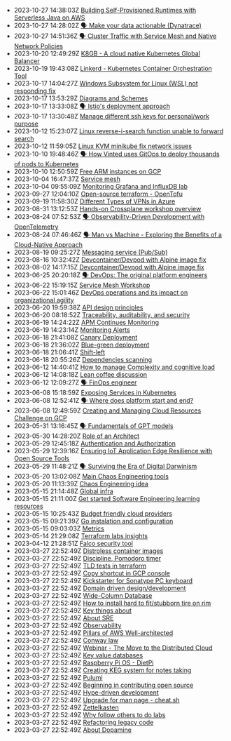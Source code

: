 * 2023-10-27 14:38:03Z [Building Self-Provisioned Runtimes with Serverless Java on AWS](../20230324163594)
* 2023-10-27 14:28:02Z [🗣️ Make your data actionable (Dynatrace)](../20230324163593)
* 2023-10-27 14:51:36Z [🗣️ Cluster Traffic with Service Mesh and Native Network Policies](../20230324163597)
* 2023-10-20 12:49:29Z [K8GB - A cloud native Kubernetes Global Balancer](../20230324163592)
* 2023-10-19 19:43:08Z [Linkerd - Kubernetes Container Orchestration Tool](../20230324163591)
* 2023-10-17 14:04:27Z [Windows Subsystem for Linux (WSL) not responding fix](../20230324163567)
* 2023-10-17 13:53:29Z [Diagrams and Schemes](../20230221085024)
* 2023-10-17 13:33:08Z [🗣️ Istio's deployment approach](../20230324163582)
* 2023-10-17 13:30:48Z [Manage different ssh keys for personal/work purpose](../20230324163590)
* 2023-10-12 15:23:07Z [Linux reverse-i-search function unable to forward search](../20220727085343)
* 2023-10-12 11:59:05Z [Linux KVM minikube fix network issues](../20230324163589)
* 2023-10-10 19:48:46Z [🗣️ How Vinted uses GitOps to deploy thousands of pods to Kubernetes](../20230324163588)
* 2023-10-10 12:50:59Z [Free ARM instances on GCP](../20230324163587)
* 2023-10-04 16:47:37Z [Service mesh](../20220626113629)
* 2023-10-04 09:55:09Z [Monitoring Grafana and InfluxDB lab](../20230324163586)
* 2023-09-27 12:04:10Z [Open-source terraform - OpenTofu](../20230324163585)
* 2023-09-19 11:58:30Z [Different Types of VPNs in Azure](../20230324163583)
* 2023-08-31 13:12:53Z [Hands-on Crossplane workshop overview](../20230324163581)
* 2023-08-24 07:52:53Z [🗣️ Observability-Driven Development with OpenTelemetry](../20230324163571)
* 2023-08-24 07:46:46Z [🗣️ Man vs Machine - Exploring the Benefits of a Cloud-Native Approach](../20230324163570)
* 2023-08-19 09:25:27Z [Messaging service (Pub/Sub)](../20230324163569)
* 2023-08-16 10:32:42Z [Devcontainer/Devpod with Alpine image fix](../20230324163568)
* 2023-08-02 14:17:15Z [Devcontainer/Devpod with Alpine image fix](../20230324163566)
* 2023-06-25 20:20:18Z [🗣️ DevOps: The original platform engineers](../20230324163565)
* 2023-06-22 15:19:15Z [Service Mesh Workshop](../20230324163564)
* 2023-06-22 15:01:46Z [DevOps operations and its impact on organizational agility](../20230324163563)
* 2023-06-20 19:59:38Z [API design principles](../20230324163559)
* 2023-06-20 08:18:52Z [Traceability, auditability, and security](../20230324163553)
* 2023-06-19 14:24:22Z [APM Continues Monitoring](../20230324163556)
* 2023-06-19 14:23:14Z [Monitoring Alerts](../20230324163557)
* 2023-06-18 21:41:08Z [Canary Deployment](../20230324163555)
* 2023-06-18 21:36:02Z [Blue-green deployment](../20230324163554)
* 2023-06-18 21:06:41Z [Shift-left](../20230324163552)
* 2023-06-18 20:55:26Z [Dependencies scanning](../20220213072247)
* 2023-06-12 14:40:41Z [How to manage Complexity and cognitive load](../20230324163551)
* 2023-06-12 14:08:18Z [Lean coffee discussion](../20230324163550)
* 2023-06-12 12:09:27Z [🗣️ FinOps engineer](../20230324163549)
* 2023-06-08 15:18:59Z [Exposing Services in Kubernetes](../20230324163546)
* 2023-06-08 12:52:41Z [🗣️ Where does platform start and end? ](../20230324163544)
* 2023-06-08 12:49:59Z [Creating and Managing Cloud Resources Challenge on GCP](../20230324163543)
* 2023-05-31 13:16:45Z [🗣️ Fundamentals of GPT models](../20230324163542)
* 2023-05-30 14:28:20Z [Role of an Architect](../20230324163540)
* 2023-05-29 12:45:18Z [Authentication and Authorization](../20230324163539)
* 2023-05-29 12:39:16Z [Ensuring IoT Application Edge Resilience with Open Source Tools](../20230324163538)
* 2023-05-29 11:48:21Z [🗣️ Surviving the Era of Digital Darwinism](../20230324163534)
* 2023-05-20 13:02:08Z [Main Chaos Engineering tools](../20230324163530)
* 2023-05-20 11:13:39Z [Chaos Engineering idea](../2022053012365)
* 2023-05-15 21:14:48Z [Global infra](../20230324163529)
* 2023-05-15 21:11:00Z [Get started Software Engineering learning resources](../20221107092258)
* 2023-05-15 10:25:43Z [Budget friendly cloud providers](../20220414064559)
* 2023-05-15 09:21:39Z [Go instalation and configuration](../20230324163528)
* 2023-05-15 09:03:03Z [Metrics](../20221024104)
* 2023-05-14 21:29:08Z [Terraform labs insights](../20230324163527)
* 2023-04-12 21:28:51Z [Falco security tool](../20230324163526)
* 2023-03-27 22:52:49Z [Distroless container images](../20220821062737)
* 2023-03-27 22:52:49Z [Discipline, Pomodoro timer](../202111032008)
* 2023-03-27 22:52:49Z [TLD tests in terraform](../20221024101)
* 2023-03-27 22:52:49Z [Copy shortcut in GCP console](../20221102030601)
* 2023-03-27 22:52:49Z [Kickstarter for Sonatype PC keyboard](../20220117074436)
* 2023-03-27 22:52:49Z [Domain driven design/development](../20220826032709)
* 2023-03-27 22:52:49Z [Wide-Column Database](../20220117094258)
* 2023-03-27 22:52:49Z [How to install hard to fit/stubborn tire on rim](../20220503101007)
* 2023-03-27 22:52:49Z [Key things about ](../20220217091859)
* 2023-03-27 22:52:49Z [About SRE](../20221025064541)
* 2023-03-27 22:52:49Z [Observability](../20230324163525)
* 2023-03-27 22:52:49Z [Pillars of AWS Well-architected](../20230209085024)
* 2023-03-27 22:52:49Z [Conway law](../20221025093820)
* 2023-03-27 22:52:49Z [Webinar - The Move to the Distributed Cloud](../20221017072621)
* 2023-03-27 22:52:49Z [Key value databases](../20220116095257)
* 2023-03-27 22:52:49Z [Raspberry Pi OS - DietPi](../20220513101212)
* 2023-03-27 22:52:49Z [Creating KEG system for notes taking](../20230324163524)
* 2023-03-27 22:52:49Z [Pulumi ](../20220919084940)
* 2023-03-27 22:52:49Z [Beginning in contributing open source](../20230324163523)
* 2023-03-27 22:52:49Z [Hype-driven development](../202205301010)
* 2023-03-27 22:52:49Z [Upgrade for man page - cheat.sh](../20220814073619)
* 2023-03-27 22:52:49Z [Zettelkasten](../20220923075718)
* 2023-03-27 22:52:49Z [Why follow others to do labs](../20230219061257)
* 2023-03-27 22:52:49Z [Refactoring legacy code](../20220530123459)
* 2023-03-27 22:52:49Z [About Dopamine](../20220128092246)

